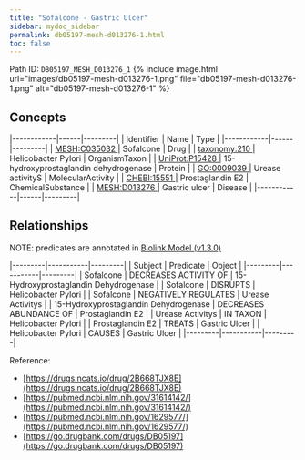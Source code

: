 ```yaml
---
title: "Sofalcone - Gastric Ulcer"
sidebar: mydoc_sidebar
permalink: db05197-mesh-d013276-1.html
toc: false 
---
```



Path ID: `DB05197_MESH_D013276_1`
{% include image.html url="images/db05197-mesh-d013276-1.png" file="db05197-mesh-d013276-1.png" alt="db05197-mesh-d013276-1" %}

## Concepts

|------------|------|---------|
| Identifier | Name | Type    |
|------------|------|---------|
| <a href="https://identifiers.org/MESH:C035032">MESH:C035032 </a> | Sofalcone | Drug |
| <a href="https://identifiers.org/taxonomy:210">taxonomy:210 </a> | Helicobacter Pylori | OrganismTaxon |
| <a href="https://identifiers.org/UniProt:P15428">UniProt:P15428 </a> | 15-hydroxyprostaglandin dehydrogenase | Protein |
| <a href="https://identifiers.org/GO:0009039">GO:0009039 </a> | Urease activityS | MolecularActivity |
| <a href="https://identifiers.org/CHEBI:15551">CHEBI:15551 </a> | Prostaglandin E2 | ChemicalSubstance |
| <a href="https://identifiers.org/MESH:D013276">MESH:D013276 </a> | Gastric ulcer | Disease |
|------------|------|---------|

## Relationships


NOTE: predicates are annotated in <a href="https://github.com/biolink/biolink-model/releases/tag/v1.3.0">Biolink Model (v1.3.0)</a>

|---------|-----------|---------|
| Subject | Predicate | Object  |
|---------|-----------|---------|
| Sofalcone | DECREASES ACTIVITY OF | 15-Hydroxyprostaglandin Dehydrogenase |
| Sofalcone | DISRUPTS | Helicobacter Pylori |
| Sofalcone | NEGATIVELY REGULATES | Urease Activitys |
| 15-Hydroxyprostaglandin Dehydrogenase | DECREASES ABUNDANCE OF | Prostaglandin E2 |
| Urease Activitys | IN TAXON | Helicobacter Pylori |
| Prostaglandin E2 | TREATS | Gastric Ulcer |
| Helicobacter Pylori | CAUSES | Gastric Ulcer |
|---------|-----------|---------|

Reference: 
  - [https://drugs.ncats.io/drug/2B668TJX8E](https://drugs.ncats.io/drug/2B668TJX8E)
  - [https://pubmed.ncbi.nlm.nih.gov/31614142/](https://pubmed.ncbi.nlm.nih.gov/31614142/)
  - [https://pubmed.ncbi.nlm.nih.gov/1629577/](https://pubmed.ncbi.nlm.nih.gov/1629577/)
  - [https://go.drugbank.com/drugs/DB05197](https://go.drugbank.com/drugs/DB05197)

